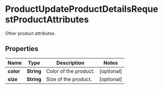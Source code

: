 

# ProductUpdateProductDetailsRequestProductAttributes

Other product attributes.

## Properties

| Name | Type | Description | Notes |
|------------ | ------------- | ------------- | -------------|
|**color** | **String** | Color of the product. |  [optional] |
|**size** | **String** | Size of the product. |  [optional] |




